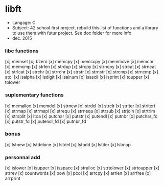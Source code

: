 # libft
- Langage: C
- Subject: 42 school first project, rebuild this list of functions and a library to use them with futur project. See doc folder for more info.
- dec. 2015

### libc functions

[x] memset
[x] bzero
[x] memcpy
[x] memccpy
[x] memmove
[x] memchr
[x] memcmp
[x] strlen
[x] strdup
[x] strcpy
[x] strncpy
[x] strcat
[x] strncat
[x] strlcat
[x] strchr
[x] strrchr
[x] strstr
[x] strnstr
[x] strcmp
[x] strncmp
[x] atoi
[x] isalpha
[x] isdigit
[x] isalnum
[x] isascii
[x] isprint
[x] toupper
[x] tolower

### suplementary functions

[x] memalloc
[x] memdel
[x] strnew
[x] strdel
[x] strclr
[x] striter
[x] striteri
[x] strmap
[x] strmapi
[x] strequ
[x] strnequ
[x] strsub
[x] strjoin
[x] strtrim
[x] strsplit
[x] itoa
[x] putchar
[x] putstr
[x] putendl
[x] putnbr
[x] putchar_fd
[x] putstr_fd
[x] putendl_fd
[x] putnbr_fd

### bonus

[x] lstnew
[x] lstdelone
[x] lstdel
[x] lstadd
[x] lstiter
[x] lstmap

### personnal add
[x] islower
[x] isupper
[x] isspace
[x] stralloc
[x] strtolower
[x] strtoupper
[x] strrev
[x] countwords
[x] pow
[x] pcol
[x] arrcpy
[x] arrlen
[x] arrfree
[x] arrprint
